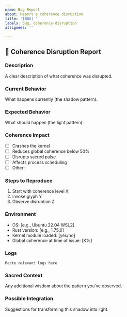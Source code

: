```yaml
---
name: Bug Report
about: Report a coherence disruption
title: '[BUG] '
labels: bug, coherence-disruption
assignees: ''

---
```


## 🐛 Coherence Disruption Report

### Description
A clear description of what coherence was disrupted.

### Current Behavior
What happens currently (the shadow pattern).

### Expected Behavior
What should happen (the light pattern).

### Coherence Impact
- [ ] Crashes the kernel
- [ ] Reduces global coherence below 50%
- [ ] Disrupts sacred pulse
- [ ] Affects process scheduling
- [ ] Other: 

### Steps to Reproduce
1. Start with coherence level X
2. Invoke glyph Y
3. Observe disruption Z

### Environment
- OS: [e.g., Ubuntu 22.04 WSL2]
- Rust version: [e.g., 1.75.0]
- Kernel module loaded: [yes/no]
- Global coherence at time of issue: [X%]

### Logs
```
Paste relevant logs here
```

### Sacred Context
Any additional wisdom about the pattern you've observed.

### Possible Integration
Suggestions for transforming this shadow into light.
